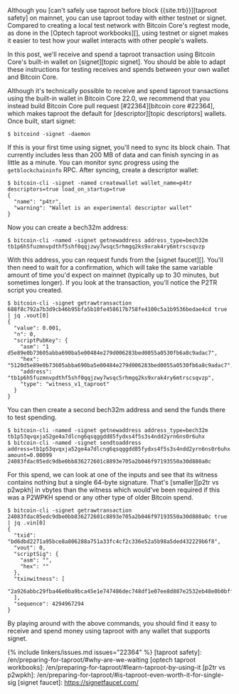 Although you [can't safely use taproot before block
{{site.trb}}][taproot safety] on mainnet, you can use taproot today with
either testnet or signet.  Compared to creating a local test network
with Bitcoin Core's regtest mode, as done in the [Optech taproot
workbooks][], using testnet or signet makes it easier to test how your
wallet interacts with other people's wallets.

In this post, we'll receive and spend a taproot transaction using
Bitcoin Core's built-in wallet on [signet][topic signet].  You should be able to adapt
these instructions for testing receives and spends between your own
wallet and Bitcoin Core.

Although it's technically possible to receive and spend taproot
transactions using the built-in wallet in Bitcoin Core 22.0, we
recommend that you instead build Bitcoin Core pull request
[#22364][bitcoin core #22364], which makes taproot the default for
[descriptor][topic descriptors] wallets.  Once built, start signet:

```text
$ bitcoind -signet -daemon
```

If this is your first time using signet, you'll need to sync its block
chain.  That currently includes less than 200 MB of data and can finish
syncing in as little as a minute.  You can monitor sync progress using
the `getblockchaininfo` RPC.  After syncing, create a descriptor wallet:

```text
$ bitcoin-cli -signet -named createwallet wallet_name=p4tr descriptors=true load_on_startup=true
{
  "name": "p4tr",
  "warning": "Wallet is an experimental descriptor wallet"
}
```

Now you can create a bech32m address:

```
$ bitcoin-cli -named -signet getnewaddress address_type=bech32m
tb1p6h5fuzmnvpdthf5shf0qqjzwy7wsqc5rhmgq2ks9xrak4ry6mtrscsqvzp
```

With this address, you can request funds from the [signet faucet][].
You'll then need to wait for a
confirmation, which will take the same variable amount of time you'd
expect on mainnet (typically up to 30 minutes, but sometimes longer).
If you look at the transaction, you'll notice the P2TR script you
created.

```text
$ bitcoin-cli -signet getrawtransaction 688f8c792a7b3d9cb46b95bfa5b10fe458617b758fe4100c5a1b9536bedae4cd true | jq .vout[0]
{
  "value": 0.001,
  "n": 0,
  "scriptPubKey": {
    "asm": "1 d5e89e0b73605abba690ba5e00484e279d006283bed0055a0530fb6a8c9adac7",
    "hex": "5120d5e89e0b73605abba690ba5e00484e279d006283bed0055a0530fb6a8c9adac7",
    "address": "tb1p6h5fuzmnvpdthf5shf0qqjzwy7wsqc5rhmgq2ks9xrak4ry6mtrscsqvzp",
    "type": "witness_v1_taproot"
  }
}
```

You can then create a second bech32m address and send the funds there to
test spending.

```text
$ bitcoin-cli -named -signet getnewaddress address_type=bech32m
tb1p53qvqxja52ge4a7dlcng6qsqggdd85fydxs4f5s3s4ndd2yrn6ns0r6uhx
$ bitcoin-cli -named -signet sendtoaddress address=tb1p53qvqxja52ge4a7dlcng6qsqggdd85fydxs4f5s3s4ndd2yrn6ns0r6uhx amount=0.00099
24083fdac05edc9dbe0bb836272601c8893e705a2b046f97193550a30d880a0c
```

For this spend, we can look at one of the inputs and see that its
witness contains nothing but a single 64-byte signature. That's
[smaller][p2tr vs p2wpkh] in vbytes than the witness which would’ve been
required if this was a P2WPKH spend or any other type of older Bitcoin
spend.


```text
$ bitcoin-cli -signet getrawtransaction 24083fdac05edc9dbe0bb836272601c8893e705a2b046f97193550a30d880a0c true | jq .vin[0]
{
  "txid": "bd6dbd2271a95bce8a806288a751a33fc4cf2c336e52a5b98a5ded432229b6f8",
  "vout": 0,
  "scriptSig": {
    "asm": "",
    "hex": ""
  },
  "txinwitness": [
    "2a926abbc29fba46e0ba9bca45e1e747486dec748df1e07ee8d887e2532eb48e0b0bff511005eeccfe770c0c1bf880d0d06cb42861212832c5f01f7e6c40c3ce"
  ],
  "sequence": 4294967294
}
```

By playing around with the above commands, you should find it easy to
receive and spend money using taproot with any wallet that supports signet.

{% include linkers/issues.md issues="22364" %}
[taproot safety]: /en/preparing-for-taproot/#why-are-we-waiting
[optech taproot workbooks]: /en/preparing-for-taproot/#learn-taproot-by-using-it
[p2tr vs p2wpkh]: /en/preparing-for-taproot/#is-taproot-even-worth-it-for-single-sig
[signet faucet]: https://signetfaucet.com/
